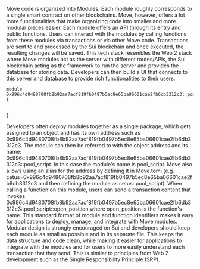 Move code is organized into Modules. Each module roughly corresponds to a single smart contract on other blockchains. Move, however, offers a lot more functionalities that make organizing code into smaller and more modular pieces easier. Each module offers an API through its entry and public functions. Users can interact with the modules by calling functions from these modules via transactions or via other Move code. Transactions are sent to and processed by the Sui blockchain and once executed, the resulting changes will be saved. This tech stack resembles the Web 2 stack where Move modules act as the server with different routes/APIs, the Sui blockchain acting as the framework to run the server and provides the database for storing data. Developers can then build a UI that connects to this server and database to provide rich functionalities to their users.
```move
module 0x996c4d9480708fb8b92aa7acf819fb0497b5ec8e65ba06601cae2fb6db3312c3::pool_script {


}
```

Developers often deploy modules together as a single package, which gets assigned to an object and has its own address such as 0x996c4d9480708fb8b92aa7acf819fb0497b5ec8e65ba06601cae2fb6db3312c3. The module can then be referred to with the object address and its name: 0x996c4d9480708fb8b92aa7acf819fb0497b5ec8e65ba06601cae2fb6db3312c3::pool_script. In this case the module's name is pool_script. Move also allows using an alias for the address by defining it in Move.toml (e.g. cetus=0x996c4d9480708fb8b92aa7acf819fb0497b5ec8e65ba06601cae2fb6db3312c3 and then defining the module as cetus::pool_script). When calling a function on this module, users can send a transaction content that invokes 0x996c4d9480708fb8b92aa7acf819fb0497b5ec8e65ba06601cae2fb6db3312c3::pool_script::open_position where open_position is the function's name. This standard format of module and function identifiers makes it easy for applications to deploy, manage, and integrate with Move modules. Modular design is strongly encouraged on Sui and developers should keep each module as small as possible and in its separate file. This keeps the data structure and code clean, while making it easier for applications to integrate with the modules and for users to more easily understand each transaction that they send. This is similar to principles from Web 2 development such as the Single Responsibility Principle (SRP).
